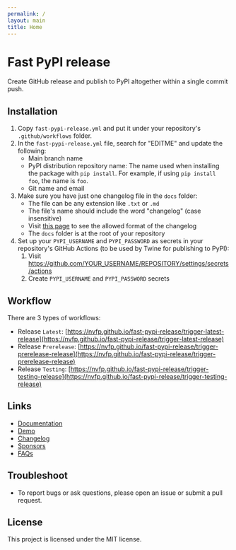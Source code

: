 ```yaml
---
permalink: /
layout: main
title: Home
---
```


# Fast PyPI release

Create GitHub release and publish to PyPI altogether within a single commit push.


## Installation

1. Copy `fast-pypi-release.yml` and put it under your repository's `.github/workflows` folder.
1. In the `fast-pypi-release.yml` file, search for "EDITME" and update the following:
    - Main branch name
    - PyPI distribution repository name: The name used when installing the package with `pip install`. For example, if using `pip install foo`, the name is `foo`.
    - Git name and email
1. Make sure you have just one changelog file in the `docs` folder:
    - The file can be any extension like `.txt` or `.md`
    - The file's name should include the word "changelog" (case insensitive)
    - Visit [this page](https://nvfp.github.io/fast-pypi-release/demo) to see the allowed format of the changelog
    - The `docs` folder is at the root of your repository
1. Set up your `PYPI_USERNAME` and `PYPI_PASSWORD` as secrets in your repository's GitHub Actions (to be used by Twine for publishing to PyPI):
    1. Visit https://github.com/YOUR_USERNAME/REPOSITORY/settings/secrets/actions
    2. Create `PYPI_USERNAME` and `PYPI_PASSWORD` secrets


## Workflow

There are 3 types of workflows:
- Release `Latest`: [https://nvfp.github.io/fast-pypi-release/trigger-latest-release](https://nvfp.github.io/fast-pypi-release/trigger-latest-release)
- Release `Prerelease`: [https://nvfp.github.io/fast-pypi-release/trigger-prerelease-release](https://nvfp.github.io/fast-pypi-release/trigger-prerelease-release)
- Release `Testing`: [https://nvfp.github.io/fast-pypi-release/trigger-testing-release](https://nvfp.github.io/fast-pypi-release/trigger-testing-release)


## Links

- [Documentation](https://nvfp.github.io/fast-pypi-release)
- [Demo](https://nvfp.github.io/fast-pypi-release/demo)
- [Changelog](https://nvfp.github.io/fast-pypi-release/changelog)
- [Sponsors](https://nvfp.github.io/fast-pypi-release/sponsors)
- [FAQs](https://nvfp.github.io/fast-pypi-release/faqs)


## Troubleshoot

- To report bugs or ask questions, please open an issue or submit a pull request.


## License

This project is licensed under the MIT license.

